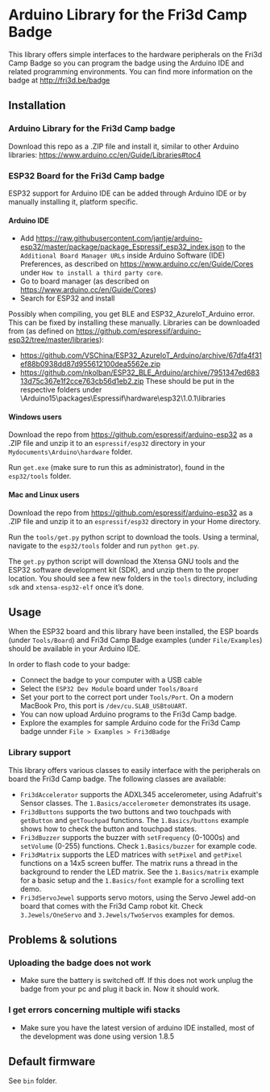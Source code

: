 # Arduino Library for the Fri3d Camp Badge

This library offers simple interfaces to the hardware peripherals on the Fri3d Camp Badge so you can program the badge using the Arduino IDE and related programming environments. You can find more information on the badge at http://fri3d.be/badge

## Installation

### Arduino Library for the Fri3d Camp badge

Download this repo as a .ZIP file and install it, similar to other Arduino libraries: https://www.arduino.cc/en/Guide/Libraries#toc4

### ESP32 Board for the Fri3d Camp badge

ESP32 support for Arduino IDE can be added through Arduino IDE or by manually installing it, platform specific.

#### Arduino IDE

* Add https://raw.githubusercontent.com/jantje/arduino-esp32/master/package/package_Espressif_esp32_index.json to the `Additional Board Manager URLs` inside Arduino Software (IDE) Preferences, as described on https://www.arduino.cc/en/Guide/Cores under `How to install a third party core`.
* Go to board manager (as described on https://www.arduino.cc/en/Guide/Cores)
* Search for ESP32 and install

Possibly when compiling, you get BLE and ESP32_AzureIoT_Arduino error. This can be fixed by installing these manually.
Libraries can be downloaded from (as defined on https://github.com/espressif/arduino-esp32/tree/master/libraries):
* https://github.com/VSChina/ESP32_AzureIoT_Arduino/archive/67dfa4f31ef88b0938dd87d955612100dea5562e.zip
* https://github.com/nkolban/ESP32_BLE_Arduino/archive/7951347ed68313d75c367e1f2cce763cb56d1eb2.zip
These should be put in the respective folders under \Arduino15\packages\Espressif\hardware\esp32\1.0.1\libraries

#### Windows users

Download the repo from https://github.com/espressif/arduino-esp32 as a .ZIP file and unzip it to an `espressif/esp32` directory in your `Mydocuments\Arduino\hardware` folder.

Run `get.exe` (make sure to run this as administrator), found in the `esp32/tools` folder.

#### Mac and Linux users

Download the repo from https://github.com/espressif/arduino-esp32 as a .ZIP file and unzip it to an `espressif/esp32` directory in your Home directory.

Run the `tools/get.py` python script to download the tools. Using a terminal, navigate to the `esp32/tools` folder and run `python get.py`.

The `get.py` python script will download the Xtensa GNU tools and the ESP32 software development kit (SDK), and unzip them to the proper location. You should see a few new folders in the `tools` directory, including `sdk` and `xtensa-esp32-elf` once it’s done.

## Usage

When the ESP32 board and this library have been installed, the ESP boards (under `Tools/Board`) and Fri3d Camp Badge examples (under `File/Examples`) should be available in your Arduino IDE.

In order to flash code to your badge:

* Connect the badge to your computer with a USB cable
* Select the `ESP32 Dev Module` board under `Tools/Board` 
* Set your port to the correct port under `Tools/Port`. On a modern MacBook Pro, this port is `/dev/cu.SLAB_USBtoUART`.
* You can now upload Arduino programs to the Fri3d Camp badge.
* Explore the examples for sample Arduino code for the Fri3d Camp badge unnder `File > Examples > Fri3dBadge`

### Library support

This library offers various classes to easily interface with the peripherals on board the Fri3d Camp badge. The following classes are available:

* `Fri3dAccelerator` supports the ADXL345 accelerometer, using Adafruit's Sensor classes. The `1.Basics/accelerometer` demonstrates its usage.
* `Fri3dButtons` supports the two buttons and two touchpads with `getButton` and `getTouchpad` functions. The `1.Basics/buttons` example shows how to check the button and touchpad states.
* `Fri3dBuzzer` supports the buzzer with `setFrequency` (0-1000s) and `setVolume` (0-255) functions. Check `1.Basics/buzzer` for example code.
* `Fri3dMatrix` supports the LED matrices with `setPixel` and `getPixel` functions on a 14x5 screen buffer. The matrix runs a thread in the background to render the LED matrix. See the `1.Basics/matrix` example for a basic setup and the `1.Basics/font` example for a scrolling text demo.
* `Fri3dServoJewel` supports servo motors, using the Servo Jewel add-on board that comes with the Fri3d Camp robot kit. Check `3.Jewels/OneServo` and `3.Jewels/TwoServos` examples for demos.

## Problems & solutions

### Uploading the badge does not work
* Make sure the battery is switched off. If this does not work unplug the badge from your pc and plug it back in. Now it should work.

### I get errors concerning multiple wifi stacks
* Make sure you have the latest version of arduino IDE installed, most of the development was done using version 1.8.5

## Default firmware
See `bin` folder.
